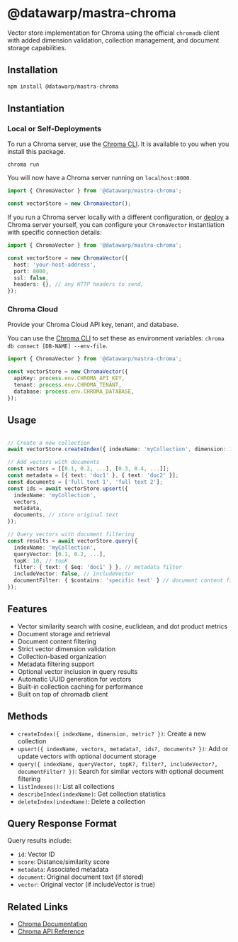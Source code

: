 # @datawarp/mastra-chroma

Vector store implementation for Chroma using the official `chromadb` client with added dimension validation, collection management, and document storage capabilities.

## Installation

```bash
npm install @datawarp/mastra-chroma
```

## Instantiation

### Local or Self-Deployments

To run a Chroma server, use the [Chroma CLI](https://docs.trychroma.com/docs/cli/db). It is available to you when you install this package.

```shell
chroma run
```

You will now have a Chroma server running on `localhost:8000`.

```typescript
import { ChromaVector } from '@datawarp/mastra-chroma';

const vectorStore = new ChromaVector();
```

If you run a Chroma server locally with a different configuration, or [deploy](https://docs.trychroma.com/guides/deploy/client-server-mode) a Chroma server yourself, you can configure your `ChromaVector` instantiation with specific connection details:

```typescript
import { ChromaVector } from '@datawarp/mastra-chroma';

const vectorStore = new ChromaVector({
  host: 'your-host-address',
  port: 8000,
  ssl: false,
  headers: {}, // any HTTP headers to send,
});
```

### Chroma Cloud

Provide your Chroma Cloud API key, tenant, and database.

You can use the [Chroma CLI](https://docs.trychroma.com/docs/cli/db) to set these as environment variables: `chroma db connect [DB-NAME] --env-file`.

```typescript
import { ChromaVector } from '@datawarp/mastra-chroma';

const vectorStore = new ChromaVector({
  apiKey: process.env.CHROMA_API_KEY,
  tenant: process.env.CHROMA_TENANT,
  database: process.env.CHROMA_DATABASE,
});
```

## Usage

```typescript

// Create a new collection
await vectorStore.createIndex({ indexName: 'myCollection', dimension: 1536, metric: 'cosine' });

// Add vectors with documents
const vectors = [[0.1, 0.2, ...], [0.3, 0.4, ...]];
const metadata = [{ text: 'doc1' }, { text: 'doc2' }];
const documents = ['full text 1', 'full text 2'];
const ids = await vectorStore.upsert({
  indexName: 'myCollection',
  vectors,
  metadata,
  documents, // store original text
});

// Query vectors with document filtering
const results = await vectorStore.query({
  indexName: 'myCollection',
  queryVector: [0.1, 0.2, ...],
  topK: 10, // topK
  filter: { text: { $eq: 'doc1' } }, // metadata filter
  includeVector: false, // includeVector
  documentFilter: { $contains: 'specific text' } // document content filter
});
```

## Features

- Vector similarity search with cosine, euclidean, and dot product metrics
- Document storage and retrieval
- Document content filtering
- Strict vector dimension validation
- Collection-based organization
- Metadata filtering support
- Optional vector inclusion in query results
- Automatic UUID generation for vectors
- Built-in collection caching for performance
- Built on top of chromadb client

## Methods

- `createIndex({ indexName, dimension, metric? })`: Create a new collection
- `upsert({ indexName, vectors, metadata?, ids?, documents? })`: Add or update vectors with optional document storage
- `query({ indexName, queryVector, topK?, filter?, includeVector?, documentFilter? })`: Search for similar vectors with optional document filtering
- `listIndexes()`: List all collections
- `describeIndex(indexName)`: Get collection statistics
- `deleteIndex(indexName)`: Delete a collection

## Query Response Format

Query results include:

- `id`: Vector ID
- `score`: Distance/similarity score
- `metadata`: Associated metadata
- `document`: Original document text (if stored)
- `vector`: Original vector (if includeVector is true)

## Related Links

- [Chroma Documentation](https://docs.trychroma.com/)
- [Chroma API Reference](https://docs.trychroma.com/api/client)
